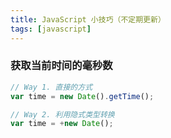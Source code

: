 ```yaml
---
title: JavaScript 小技巧（不定期更新）
tags: [javascript]
---
```


### 获取当前时间的毫秒数

```javascript
// Way 1. 直接的方式
var time = new Date().getTime();

// Way 2. 利用隐式类型转换
var time = +new Date();
```